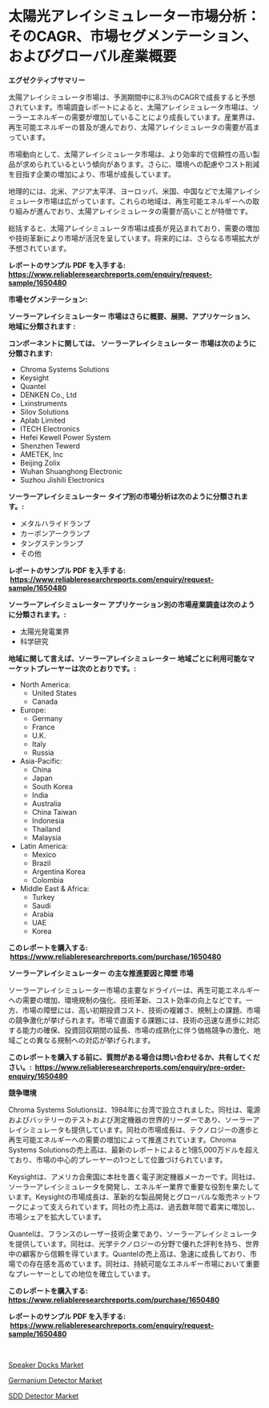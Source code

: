 <p><h1>太陽光アレイシミュレーター市場分析：そのCAGR、市場セグメンテーション、およびグローバル産業概要</h1></p><p><strong>エグゼクティブサマリー</strong></p>
<p><p>太陽アレイシミュレータ市場は、予測期間中に8.3％のCAGRで成長すると予想されています。市場調査レポートによると、太陽アレイシミュレータ市場は、ソーラーエネルギーの需要が増加していることにより成長しています。産業界は、再生可能エネルギーの普及が進んでおり、太陽アレイシミュレータの需要が高まっています。</p><p>市場動向として、太陽アレイシミュレータ市場は、より効率的で信頼性の高い製品が求められているという傾向があります。さらに、環境への配慮やコスト削減を目指す企業の増加により、市場が成長しています。</p><p>地理的には、北米、アジア太平洋、ヨーロッパ、米国、中国などで太陽アレイシミュレータ市場は広がっています。これらの地域は、再生可能エネルギーへの取り組みが進んでおり、太陽アレイシミュレータの需要が高いことが特徴です。</p><p>総括すると、太陽アレイシミュレータ市場は成長が見込まれており、需要の増加や技術革新により市場が活況を呈しています。将来的には、さらなる市場拡大が予想されています。</p></p>
<p><strong>レポートのサンプル PDF を入手する: <a href="https://www.reliableresearchreports.com/enquiry/request-sample/1650480">https://www.reliableresearchreports.com/enquiry/request-sample/1650480</a></strong></p>
<p><strong>市場セグメンテーション:</strong></p>
<p><strong> ソーラーアレイシミュレーター 市場はさらに概要、展開、アプリケーション、地域に分類されます :</strong></p>
<p><strong>コンポーネントに関しては、 ソーラーアレイシミュレーター 市場は次のように分類されます: &nbsp;</strong></p>
<p><ul><li>Chroma Systems Solutions</li><li>Keysight</li><li>Quantel</li><li>DENKEN Co., Ltd</li><li>Lxinstruments</li><li>Silov Solutions</li><li>Aplab Limited</li><li>ITECH Electronics</li><li>Hefei Kewell Power System</li><li>Shenzhen Tewerd</li><li>AMETEK, Inc</li><li>Beijing Zolix</li><li>Wuhan Shuanghong Electronic</li><li>Suzhou Jishili Electronics</li></ul></p>
<p><strong> ソーラーアレイシミュレーター タイプ別の市場分析は次のように分類されます。:</strong></p>
<p><ul><li>メタルハライドランプ</li><li>カーボンアークランプ</li><li>タングステンランプ</li><li>その他</li></ul></p>
<p><strong>レポートのサンプル PDF を入手する: &nbsp;<a href="https://www.reliableresearchreports.com/enquiry/request-sample/1650480">https://www.reliableresearchreports.com/enquiry/request-sample/1650480</a></strong></p>
<p><strong> ソーラーアレイシミュレーター アプリケーション別の市場産業調査は次のように分類されます。:</strong></p>
<p><ul><li>太陽光発電業界</li><li>科学研究</li></ul></p>
<p><strong>地域に関して言えば、ソーラーアレイシミュレーター 地域ごとに利用可能なマーケットプレーヤーは次のとおりです。:</strong></p>
<p><ul>
    <li>
        North America:
        <ul>
            <li>United States</li>
            <li>Canada</li>
        </ul>
    </li>
    <li>
        Europe:
        <ul>
            <li>Germany</li>
            <li>France</li>
            <li>U.K.</li>
            <li>Italy</li>
            <li>Russia</li>
        </ul>
    </li>
    <li>
        Asia-Pacific:
        <ul>
            <li>China</li>
            <li>Japan</li>
            <li>South Korea</li>
            <li>India</li>
            <li>Australia</li>
            <li>China Taiwan</li>
            <li>Indonesia</li>
            <li>Thailand</li>
            <li>Malaysia</li>
        </ul>
    </li>
    <li>
        Latin America:
        <ul>
            <li>Mexico</li>
            <li>Brazil</li>
            <li>Argentina Korea</li>
            <li>Colombia</li>
        </ul>
    </li>
    <li>
        Middle East & Africa:
        <ul>
            <li>Turkey</li>
            <li>Saudi</li>
            <li>Arabia</li>
            <li>UAE</li>
            <li>Korea</li>
        </ul>
    </li>
    </ul></p>
<p><strong>このレポートを購入する: &nbsp;<a href="https://www.reliableresearchreports.com/purchase/1650480">https://www.reliableresearchreports.com/purchase/1650480</a></strong></p>
<p><strong>ソーラーアレイシミュレーター の主な推進要因と障壁 市場</strong></p>
<p><p>ソーラーアレイシミュレーター市場の主要なドライバーは、再生可能エネルギーへの需要の増加、環境規制の強化、技術革新、コスト効率の向上などです。一方、市場の障壁には、高い初期投資コスト、技術の複雑さ、規制上の課題、市場の競争激化が挙げられます。市場で直面する課題には、技術の迅速な進歩に対応する能力の確保、投資回収期間の延長、市場の成熟化に伴う価格競争の激化、地域ごとの異なる規制への対応が挙げられます。</p></p>
<p><strong>このレポートを購入する前に、質問がある場合は問い合わせるか、共有してください。:&nbsp; <a href="https://www.reliableresearchreports.com/enquiry/pre-order-enquiry/1650480">https://www.reliableresearchreports.com/enquiry/pre-order-enquiry/1650480</a></strong></p>
<p><strong>競争環境</strong></p>
<p><p>Chroma Systems Solutionsは、1984年に台湾で設立されました。同社は、電源およびバッテリーのテストおよび測定機器の世界的リーダーであり、ソーラーアレイシミュレータも提供しています。同社の市場成長は、テクノロジーの進歩と再生可能エネルギーへの需要の増加によって推進されています。Chroma Systems Solutionsの売上高は、最新のレポートによると1億5,000万ドルを超えており、市場の中心的プレーヤーの1つとして位置づけられています。</p><p>Keysightは、アメリカ合衆国に本社を置く電子測定機器メーカーです。同社は、ソーラーアレイシミュレータを開発し、エネルギー業界で重要な役割を果たしています。Keysightの市場成長は、革新的な製品開発とグローバルな販売ネットワークによって支えられています。同社の売上高は、過去数年間で着実に増加し、市場シェアを拡大しています。</p><p>Quantelは、フランスのレーザー技術企業であり、ソーラーアレイシミュレータを提供しています。同社は、光学テクノロジーの分野で優れた評判を持ち、世界中の顧客から信頼を得ています。Quantelの売上高は、急速に成長しており、市場での存在感を高めています。同社は、持続可能なエネルギー市場において重要なプレーヤーとしての地位を確立しています。</p></p>
<p><strong>このレポートを購入する: &nbsp; <a href="https://www.reliableresearchreports.com/purchase/1650480">https://www.reliableresearchreports.com/purchase/1650480</a></strong></p>
<p><strong>レポートのサンプル PDF を入手する: &nbsp;<a href="https://www.reliableresearchreports.com/enquiry/request-sample/1650480">https://www.reliableresearchreports.com/enquiry/request-sample/1650480</a></strong><strong></strong></p>
<p>&nbsp;</p>
<p><p><a href="https://github.com/nancykennedykellievqfqt2/Market-Research-Report-List-1/blob/main/speaker-docks-market.md">Speaker Docks Market</a></p><p><a href="https://github.com/prosalinda88/Market-Research-Report-List-3/blob/main/germanium-detector-market.md">Germanium Detector Market</a></p><p><a href="https://github.com/NorbertYates/Market-Research-Report-List-4/blob/main/sdd-detector-market.md">SDD Detector Market</a></p></p>